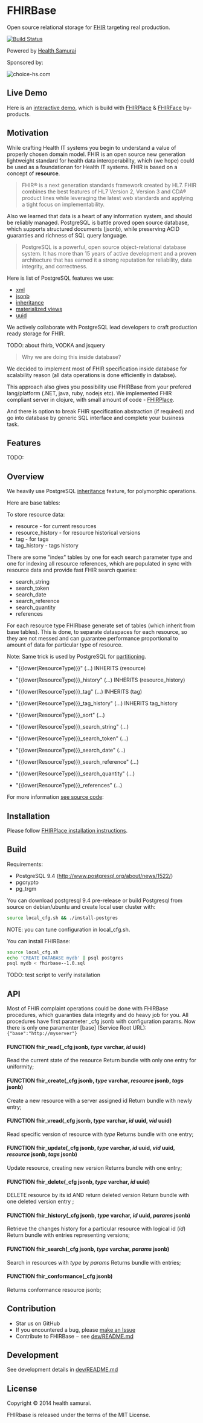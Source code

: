 # FHIRBase

Open source relational storage for
[FHIR](http://hl7.org/implement/standards/fhir/) targeting real
production.

[![Build Status](https://travis-ci.org/fhirbase/fhirbase.png?branch=master)](https://travis-ci.org/fhirbase/fhirbase)

Powered by [Health Samurai](http://healthsamurai.github.io/)

Sponsored by:

![choice-hs.com](http://choice-hs.com/Images/Shared/Choice-HSLogo.png)

## Live Demo

Here is an
[interactive demo](http://try-fhirplace.hospital-systems.com/fhirface/index.html),
which is build with
[FHIRPlace](https://github.com/fhirbase/fhirplace/) &
[FHIRFace](https://github.com/fhirbase/fhirface/) by-products.


## Motivation

While crafting Health IT systems you begin to understand a value of
properly chosen domain model.  FHIR is an open source new generation
lightweight standard for health data interoperability, which (we hope)
could be used as a foundationan for Health IT systems. FHIR is based
on a concept of __resource__.

> FHIR® is a next generation standards framework created by HL7.  FHIR
> combines the best features of HL7 Version 2, Version 3 and CDA®
> product lines while leveraging the latest web standards and applying
> a tight focus on implementability.

Also we learned that data is a heart of any information system, and
should be reliably managed. PostgreSQL is battle proved open source
database, which supports structured documents (jsonb), while
preserving ACID guaranties and richness of SQL query language.

> PostgreSQL is a powerful, open source object-relational database
> system.  It has more than 15 years of active development and a
> proven architecture that has earned it a strong reputation for
> reliability, data integrity, and correctness.

Here is list of PostgreSQL features we use:

* [xml](http://www.postgresql.org/docs/9.4/static/functions-xml.html)
* [jsonb](http://www.postgresql.org/docs/9.4/static/functions-json.html)
* [inheritance](http://www.postgresql.org/docs/9.4/static/tutorial-inheritance.html)
* [materialized views](http://www.postgresql.org/docs/9.4/static/sql-altermaterializedview.html)
* [uuid](http://www.postgresql.org/docs/9.4/static/pgcrypto.html)

We actively collaborate with PostgreSQL lead developers to craft
production ready storage for FHIR.

TODO: about fhirb, VODKA and jsquery


> Why we are doing this inside database?

We decided to implement most of FHIR specification inside database for
scalability reason (all data operations is done efficiently in databse).

This approach also gives you possibility use FHIRBase from your
prefered lang/platform (.NET, java, ruby, nodejs etc).
We implemented FHIR compliant server in clojure, with small amount of
code - [FHIRPlace](https://github.com/fhirbase/fhirplace/).

And there is option to break FHIR specification abstraction (if required) and
go into database by generic SQL interface and complete your business task.


## Features


TODO:


## Overview

We heavily use PostgreSQL
[inheritance](http://www.postgresql.org/docs/9.4/static/tutorial-inheritance.html)
feature, for polymorphic operations.

Here are base tables:

To store resource data:

* resource - for current resources
* resource_history - for resource historical versions
* tag - for tags
* tag_history - tags history

There are some "index" tables by one for each search parameter type
and one for indexing all resource references, which are populated in
sync with resource data and provide fast FHIR search queries:

* search_string
* search_token
* search_date
* search_reference
* search_quantity
* references

For each resource type FHIRbase generate set of tables (which inherit
from base tables).  This is done, to separate dataspaces for each
resource, so they are not messed and can guarantee performance
proportional to amount of data for particular type of resource.

Note: Same trick is used by PostgreSQL for
[partitioning](http://www.postgresql.org/docs/9.4/static/ddl-partitioning.html).


* "{{lower(ResourceType)}}" (...) INHERITS (resource)
* "{{lower(ResourceType)}}_history" (...) INHERITS (resource_history)
* "{{lower(ResourceType)}}_tag" (...) INHERITS (tag)
* "{{lower(ResourceType)}}_tag_history" (...) INHERITS tag_history

* "{{lower(ResourceType)}}_sort" (...)

* "{{lower(ResourceType)}}_search_string" (...)
* "{{lower(ResourceType)}}_search_token" (...)
* "{{lower(ResourceType)}}_search_date" (...)
* "{{lower(ResourceType)}}_search_reference" (...)
* "{{lower(ResourceType)}}_search_quantity" (...)
* "{{lower(ResourceType)}}_references" (...)

For more information
[see source code](https://github.com/fhirbase/fhirbase/blob/master/dev/4_generation.sql#L51):

## Installation

Please follow
[FHIRPlace installation instructions](https://github.com/fhirbase/fhirplace#installation).

## Build

Requirements:
* PostgreSQL 9.4 (http://www.postgresql.org/about/news/1522/)
* pgcrypto
* pg_trgm

You can download postgresql 9.4 pre-release or build Postgresql from
source on debian/ubuntu and create local user cluster with:


```bash
source local_cfg.sh && ./install-postgres
```

NOTE: you can tune configuration in local_cfg.sh.

You can install FHIRBase:

```bash
source local_cfg.sh
echo 'CREATE DATABASE mydb' | psql postgres
psql mydb < fhirbase--1.0.sql
```

TODO: test script to verify installation

## API

Most of FHIR complaint operations could be done with FHIRBase procedures,
which guaranties data integrity and do heavy job for you.
All procedures have first parameter _cfg jsonb with configuration params.
Now there is only one paramenter [base] (Service Root URL):
`{"base":"http://myserver"}`

#### FUNCTION fhir_read(_cfg jsonb, _type_ varchar, _id_ uuid)
Read the current state of the resource
Return bundle with only one entry for uniformity;

#### FUNCTION fhir_create(_cfg jsonb, _type_ varchar, _resource_ jsonb, _tags_ jsonb)
Create a new resource with a server assigned id
Return bundle with newly entry;

#### FUNCTION fhir_vread(_cfg jsonb, _type_ varchar, _id_ uuid, _vid_ uuid)
Read specific version of resource with _type_
Returns bundle with one entry;

#### FUNCTION fhir_update(_cfg jsonb, _type_ varchar, _id_ uuid, _vid_ uuid, _resource_ jsonb, _tags_ jsonb)
Update resource, creating new version
Returns bundle with one entry;

#### FUNCTION fhir_delete(_cfg jsonb, _type_ varchar, _id_ uuid)
DELETE resource by its id AND return deleted version
Return bundle with one deleted version entry ;

#### FUNCTION fhir_history(_cfg jsonb, _type_ varchar, _id_ uuid, _params_ jsonb)
Retrieve the changes history for a particular resource with logical id (_id_)
Return bundle with entries representing versions;

#### FUNCTION fhir_search(_cfg jsonb, _type_ varchar, _params_ jsonb)
Search in resources with _type_ by _params_
Returns bundle with entries;

#### FUNCTION fhir_conformance(_cfg jsonb)
Returns conformance resource jsonb;


## Contribution

* Star us on GitHub
* If you encountered a bug, please [make an Issue](https://github.com/fhirbase/fhirplace/issues/new)
* Contribute to FHIRBase − see [dev/README.md](https://github.com/fhirbase/fhirbase/blob/master/dev/README.md)

## Development

See development details in [dev/README.md](https://github.com/fhirbase/fhirbase/blob/master/dev/README.md)

## License

Copyright © 2014 health samurai.

FHIRbase is released under the terms of the MIT License.
